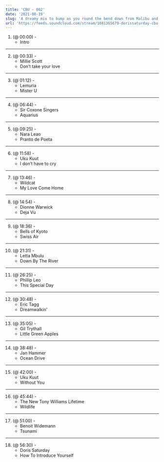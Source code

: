 ```yaml
---
title: 'CBU - 002'
date: '2021-08-19'
slug: 'A dreamy mix to bump as you round the bend down from Malibu and cruise into Santa Monica'
url: 'https://feeds.soundcloud.com/stream/1081365679-dorissaturday-cbu-002.mp3'
---
```


1. (@ 00:00) -
    - Intro
---
2. (@ 00:33) -
    - Millie Scott 
    - Don’t take your love
---
3. (@ 01:12) -
    - Lemuria 
    - Mister U
---
4. (@ 06:44) -
    - Sir Coxone Singers 
    - Aquarius
---
5. (@ 09:25) -
   - Nara Leao
   - Pranto de Poeta
---
6. (@ 11:58) -
    - Uku Kuut 
    - I don’t have to cry
---
7. (@ 13:46) -
    - Wildcat 
    - My Love Come Home
---
8. (@ 14:54) -
    - Dionne Warwick
    - Deja Vu
---
9. (@ 18:36) -
    - Bells of Kyoto 
    - Swiss Air
---
10. (@ 21:31) -
    - Letta Mbulu 
    - Down By The River
---
11. (@ 26:25) -
    - Phillip Leo 
    - This Special Day
---
12. (@ 30:48) -
    - Eric Tagg 
    - Dreamwalkin'
---
13. (@ 35:05) -
    - Gil Trythall
    - Little Green Apples
---
14. (@ 38:48) -
    - Jan Hammer 
    - Ocean Drive
---
15. (@ 42:00) -
    - Uku Kuut 
    - Without You
---
16. (@ 45:44) -
    - The New Tony Williams Lifetime 
    - Wildlife
---
17. (@ 51:00) -
    - Benoit Widemann 
    - Tsunami
---
18. (@ 56:30) -
    - Doris Saturday 
    - How To Introduce Yourself
